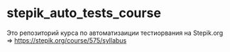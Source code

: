 # stepik_auto_tests_course
Это репозиторий курса по автоматизаиции тестиорвания на Stepik.org =>
https://stepik.org/course/575/syllabus
